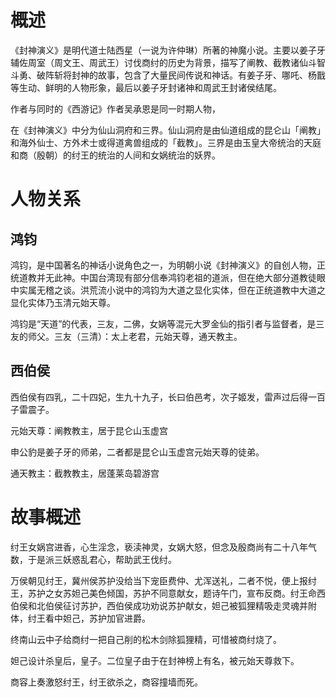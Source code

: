 # 概述

《封神演义》是明代道士陆西星（一说为许仲琳）所著的神魔小说。主要以姜子牙辅佐周室（周文王、周武王）讨伐商纣的历史为背景，描写了阐教、截教诸仙斗智斗勇、破阵斩将封神的故事，包含了大量民间传说和神话。有姜子牙、哪吒、杨戬等生动、鲜明的人物形象，最后以姜子牙封诸神和周武王封诸侯结尾。

作者与同时的《西游记》作者吴承恩是同一时期人物，

在《封神演义》中分为仙山洞府和三界。仙山洞府是由仙道组成的昆仑山「阐教」和海外仙士、方外术士或得道禽兽组成的「截教」。三界是由玉皇大帝统治的天庭和商（殷朝）的纣王的统治的人间和女娲统治的妖界。

# 人物关系

## 鸿钧

鸿钧，是中国著名的神话小说角色之一，为明朝小说《封神演义》的自创人物，正统道教并无此神。中国台湾现有部分信奉鸿钧老祖的道派，但在绝大部分道教徒眼中实属无稽之谈。洪荒流小说中的鸿钧为大道之显化实体，但在正统道教中大道之显化实体乃玉清元始天尊。

鸿钧是“天道”的代表，三友，二佛，女娲等混元大罗金仙的指引者与监督者，是三友的师父。三友（三清）：太上老君，元始天尊，通天教主。

## 西伯侯

西伯侯有四乳，二十四妃，生九十九子，长曰伯邑考，次子姬发，雷声过后得一百子雷震子。

元始天尊：阐教教主，居于昆仑山玉虚宫

申公豹是姜子牙的师弟，二者都是昆仑山玉虚宫元始天尊的徒弟。

通天教主：截教教主，居蓬莱岛碧游宫

# 故事概述

纣王女娲宫进香，心生淫念，亵渎神灵，女娲大怒，但念及殷商尚有二十八年气数，于是派三妖惑乱君心，帮助武王伐纣。

万侯朝见纣王，冀州侯苏护没给当下宠臣费仲、尤浑送礼，二者不悦，便上报纣王，苏护之女苏妲己美色倾国，苏护不同意献女，题诗午门，宣布反商。纣王命西伯侯和北伯侯征讨苏护，西伯侯成功劝说苏护献女，妲己被狐狸精吸走灵魂并附体，纣王看中妲己，苏护加官进爵。

终南山云中子给商纣一把自己削的松木剑除狐狸精，可惜被商纣烧了。

妲己设计杀皇后，皇子。二位皇子由于在封神榜上有名，被元始天尊救下。

商容上奏激怒纣王，纣王欲杀之，商容撞墙而死。